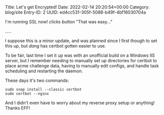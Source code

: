 Title: Let's get Encrypted!
Date: 2022-02-14 20:20:54+00:00
Category: blog/site
Entry-ID: 2
UUID: ed4cc531-305f-5088-b49f-4bf16030704a

I'm running SSL now! *clicks button* "That was easy..."

.....

I suppose this is a minor update, and was planned since I first though to set this up, but *dang* has certbot gotten easier to use.

To be fair, last time I set it up was with an unofficial build on a Windows IIS server, but I remember needing to manually set up directories for certbot to place acme challenge data, having to manually edit configs, and handle task scheduling and restarting the daemon.

These days it's two commands:

```
sudo snap install --classic certbot
sudo certbot --nginx
```

And I didn't even have to worry about my reverse proxy setup or anything! Thanks EFF!
